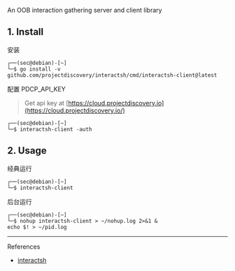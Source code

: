 An OOB interaction gathering server and client library

## 1. Install

安装

```
┌──(sec@debian)-[~]
└─$ go install -v github.com/projectdiscovery/interactsh/cmd/interactsh-client@latest
```

配置 PDCP_API_KEY

> Get api key at [https://cloud.projectdiscovery.io](https://cloud.projectdiscovery.io/)

```
┌──(sec@debian)-[~]
└─$ interactsh-client -auth
```

## 2. Usage

经典运行

```
┌──(sec@debian)-[~]
└─$ interactsh-client
```

后台运行

```
┌──(sec@debian)-[~]
└─$ nohup interactsh-client > ~/nohup.log 2>&1 &
echo $! > ~/pid.log
```

---

References

- [interactsh](https://github.com/projectdiscovery/interactsh)